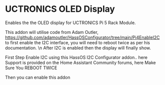 # UCTRONICS OLED Display

Enables the the OLED display for UCTRONICS Pi 5 Rack Module.

This addon will utilise code from Adam Outler, https://github.com/adamoutler/HassOSConfigurator/tree/main/Pi4EnableI2C to first enable the I2C interface, you will need to reboot twice as per his documentation. \n 
After I2C is enabled then the display will finally show.


First Step
Enable I2C using this HassOS I2C Configurator addon.. here Support is provided on the Home Assistant Community forums, here Make Sure You REBOOT TWICE

Then you can enable this addon